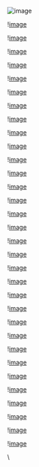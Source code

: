 ![image](HM_Progress_talk_Dec2024\Slide1.JPG) 

 \![image](HM_Progress_talk_Dec2024\Slide2.JPG) 

 \![image](HM_Progress_talk_Dec2024\Slide3.JPG) 

 \![image](HM_Progress_talk_Dec2024\Slide4.JPG) 

 \![image](HM_Progress_talk_Dec2024\Slide5.JPG) 

 \![image](HM_Progress_talk_Dec2024\Slide6.JPG) 

 \![image](HM_Progress_talk_Dec2024\Slide7.JPG) 

 \![image](HM_Progress_talk_Dec2024\Slide8.JPG) 

 \![image](HM_Progress_talk_Dec2024\Slide9.JPG) 

 \![image](HM_Progress_talk_Dec2024\Slide10.JPG) 

 \![image](HM_Progress_talk_Dec2024\Slide11.JPG) 

 \![image](HM_Progress_talk_Dec2024\Slide12.JPG) 

 \![image](HM_Progress_talk_Dec2024\Slide13.JPG) 

 \![image](HM_Progress_talk_Dec2024\Slide14.JPG) 

 \![image](HM_Progress_talk_Dec2024\Slide15.JPG) 

 \![image](HM_Progress_talk_Dec2024\Slide16.JPG) 

 \![image](HM_Progress_talk_Dec2024\Slide17.JPG) 

 \![image](HM_Progress_talk_Dec2024\Slide18.JPG) 

 \![image](HM_Progress_talk_Dec2024\Slide19.JPG) 

 \![image](HM_Progress_talk_Dec2024\Slide20.JPG) 

 \![image](HM_Progress_talk_Dec2024\Slide21.JPG) 

 \![image](HM_Progress_talk_Dec2024\Slide22.JPG) 

 \![image](HM_Progress_talk_Dec2024\Slide23.JPG) 

 \![image](HM_Progress_talk_Dec2024\Slide24.JPG) 

 \![image](HM_Progress_talk_Dec2024\Slide25.JPG) 

 \![image](HM_Progress_talk_Dec2024\Slide26.JPG) 

 \![image](HM_Progress_talk_Dec2024\Slide27.JPG) 

 \![image](HM_Progress_talk_Dec2024\Slide28.JPG) 

 \![image](HM_Progress_talk_Dec2024\Slide29.JPG) 

 \![image](HM_Progress_talk_Dec2024\Slide30.JPG) 

 \![image](HM_Progress_talk_Dec2024\Slide31.JPG) 

 \![image](HM_Progress_talk_Dec2024\Slide32.JPG) 

 \![image](HM_Progress_talk_Dec2024\Slide33.JPG) 

 \